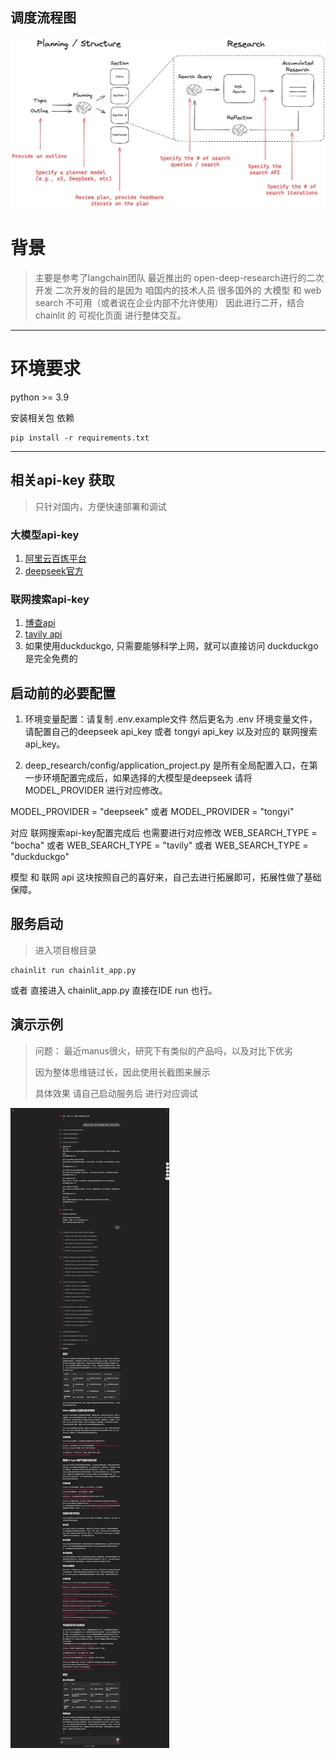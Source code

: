 ## 调度流程图
![img.png](frontend/images/img.png)

# 背景
> 主要是参考了langchain团队 最近推出的 open-deep-research进行的二次开发
> 二次开发的目的是因为 咱国内的技术人员 很多国外的 大模型 和 web search 不可用（或者说在企业内部不允许使用）
> 因此进行二开，结合chainlit 的 可视化页面 进行整体交互。

---
# 环境要求
python >= 3.9

安装相关包 依赖
```shell
pip install -r requirements.txt
```
---


## 相关api-key 获取
> 只针对国内，方便快速部署和调试
### 大模型api-key
1. [阿里云百炼平台](https://bailian.console.aliyun.com/)
2. [deepseek官方](https://platform.deepseek.com/)

### 联网搜索api-key
1. [博查api](https://bochaai.com/)
2. [tavily api](https://app.tavily.com)
3. 如果使用duckduckgo, 只需要能够科学上网，就可以直接访问 duckduckgo是完全免费的

## 启动前的必要配置
1. 环境变量配置：请复制 .env.example文件  然后更名为 .env 环境变量文件，请配置自己的deepseek api_key 或者 tongyi api_key 以及对应的 联网搜索 api_key。

2. deep_research/config/application_project.py 是所有全局配置入口，在第一步环境配置完成后，如果选择的大模型是deepseek 请将 MODEL_PROVIDER 进行对应修改。

MODEL_PROVIDER = "deepseek"
或者
MODEL_PROVIDER = "tongyi"

对应 联网搜索api-key配置完成后  也需要进行对应修改
WEB_SEARCH_TYPE = "bocha"
或者
WEB_SEARCH_TYPE = "tavily"
或者
WEB_SEARCH_TYPE = "duckduckgo"  

模型 和 联网 api 这块按照自己的喜好来，自己去进行拓展即可，拓展性做了基础保障。


## 服务启动
> 进入项目根目录
```shell
chainlit run chainlit_app.py
```

或者 直接进入 chainlit_app.py 直接在IDE run 也行。




## 演示示例
> 问题： 最近manus很火，研究下有类似的产品吗，以及对比下优劣
> 
> 因为整体思维链过长，因此使用长截图来展示
> 
> 具体效果 请自己启动服务后 进行对应调试

![img.png](./frontend/images/show_deep_research.png)
